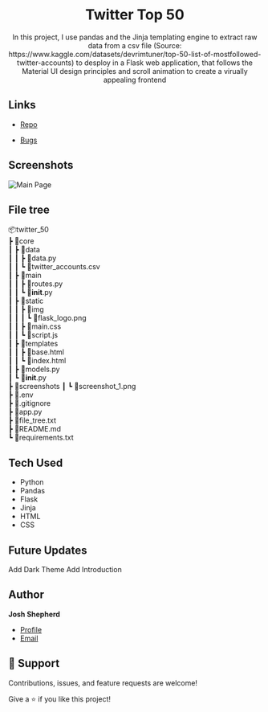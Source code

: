 <h1 align="center">Twitter Top 50</h1>

<p align="center"><project-description>
 In this project, I use pandas and the Jinja templating engine to extract raw data from a csv file (Source: https://www.kaggle.com/datasets/devrimtuner/top-50-list-of-mostfollowed-twitter-accounts) to desploy in a Flask web application, that follows the Material UI design principles and scroll animation to create a virually appealing frontend
 </p>

## Links

- [Repo](https://github.com/Rohit19060/twitter_50 "Twitter Top 50 Repo")


- [Bugs](https://github.com/Rohit19060/twitter_50/issues "Issues Page")


## Screenshots

<img src="screenshots/screenshot_1" alt="Main Page" title="Main Page">

## File tree
📦twitter_50 <br>
 ┣ 📂core <br>
 ┃ ┣ 📂data <br>
 ┃ ┃ ┣ 📜data.py <br>
 ┃ ┃ ┗ 📜twitter_accounts.csv <br>
 ┃ ┣ 📂main <br>
 ┃ ┃ ┣ 📜routes.py <br>
 ┃ ┃ ┗ 📜__init__.py <br>
 ┃ ┣ 📂static <br>
 ┃ ┃ ┣ 📂img <br>
 ┃ ┃ ┃ ┗ 📜flask_logo.png <br>
 ┃ ┃ ┣ 📜main.css <br>
 ┃ ┃ ┗ 📜script.js <br>
 ┃ ┣ 📂templates <br>
 ┃ ┃ ┣ 📜base.html <br>
 ┃ ┃ ┗ 📜index.html <br>
 ┃ ┣ 📜models.py <br>
 ┃ ┗ 📜__init__.py <br>
 ┣ 📂screenshots 
 ┃ ┗ 📜screenshot_1.png <br>
 ┣ 📜.env <br>
 ┣ 📜.gitignore <br>
 ┣ 📜app.py <br>
 ┣ 📜file_tree.txt <br>
 ┣ 📜README.md <br>
 ┗ 📜requirements.txt <br>

## Tech Used

- Python
- Pandas
- Flask
- Jinja
- HTML
- CSS

## Future Updates

Add Dark Theme
Add Introduction

## Author

**Josh Shepherd**

- [Profile](https://github.com/Optimized-Coder "Josh Shepherd")
- [Email](mailto:joshuashepherd877@gmail.com?subject=Hi "Hi!")

## 🤝 Support

Contributions, issues, and feature requests are welcome!

Give a ⭐️ if you like this project!
